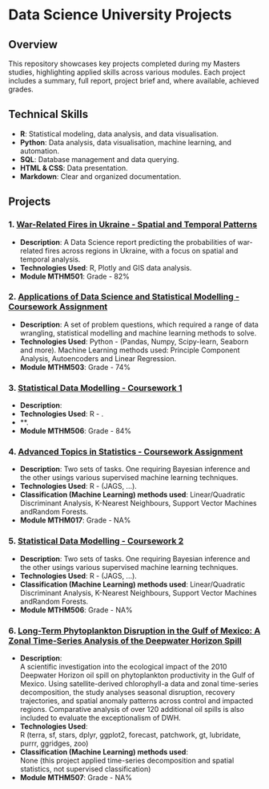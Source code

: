 # Data Science University Projects

## Overview

This repository showcases key projects completed during my Masters studies, highlighting applied skills across various modules. Each project includes a summary, full report, project brief and, where available, achieved grades.

## Technical Skills

- **R**: Statistical modeling, data analysis, and data visualisation.
- **Python**: Data analysis, data visualisation, machine learning, and automation.
- **SQL**: Database management and data querying.
- **HTML & CSS**: Data presentation.
- **Markdown**: Clear and organized documentation.

## Projects

### 1. [War-Related Fires in Ukraine - Spatial and Temporal Patterns](https://github.com/KetchupJL/university-projects/tree/main/Ukraine%20War-Fire%20Project)
   - **Description**: A Data Science report predicting the probabilities of war-related fires across regions in Ukraine, with a focus on spatial and temporal analysis.
   - **Technologies Used**: R, Plotly and GIS data analysis.
   - **Module MTHM501**: Grade - 82%


### 2. [Applications of Data Science and Statistical Modelling - Coursework Assignment](https://github.com/KetchupJL/university-projects/tree/main/MTHM503%20-%20Project)
   - **Description**: A set of problem questions, which required a range of data wrangling, statistical modelling and machine learning methods to solve.
   - **Technologies Used**: Python - (Pandas, Numpy, Scipy-learn, Seaborn and more). Machine Learning methods used: Principle Component Analysis, Autoencoders and Linear Regression.
   - **Module MTHM503**: Grade - 74%


### 3. [Statistical Data Modelling - Coursework 1](https://github.com/KetchupJL/university-projects/tree/main/Statistical%20Data%20Modelling%20Projects%20-%20MTHM506/Coursework%201%20-%20Practical%20Modelling%20Excersises%20and%20Theoretical%20Problems)
   - **Description**: 
   - **Technologies Used**: R - .
   - **.
   - **Module MTHM506**: Grade - 84%


### 4. [Advanced Topics in Statistics - Coursework Assignment](https://github.com/KetchupJL/university-projects/tree/main/Advanced%20Topics%20In%20Statistics)
   - **Description**: Two sets of tasks. One requiring Bayesian inference and the other usings various supervised machine learning techniques.
   - **Technologies Used**: R - (JAGS, ...).
   - **Classification (Machine Learning) methods used**: Linear/Quadratic Discriminant Analysis, K-Nearest Neighbours, Support Vector Machines andRandom Forests.
   - **Module MTHM017**: Grade - NA%

### 5. [Statistical Data Modelling - Coursework 2](https://github.com/KetchupJL/university-projects/tree/main/Advanced%20Topics%20In%20Statistics)
   - **Description**: Two sets of tasks. One requiring Bayesian inference and the other usings various supervised machine learning techniques.
   - **Technologies Used**: R - (JAGS, ...).
   - **Classification (Machine Learning) methods used**: Linear/Quadratic Discriminant Analysis, K-Nearest Neighbours, Support Vector Machines andRandom Forests.
   - **Module MTHM506**: Grade - NA%

### 6. [Long-Term Phytoplankton Disruption in the Gulf of Mexico: A Zonal Time-Series Analysis of the Deepwater Horizon Spill](https://github.com/KetchupJL/university-projects/tree/main/Communicating%20Data)
- **Description**:  
  A scientific investigation into the ecological impact of the 2010 Deepwater Horizon oil spill on phytoplankton productivity in the Gulf of Mexico. Using satellite-derived chlorophyll-a data and zonal time-series decomposition, the study analyses seasonal disruption, recovery trajectories, and spatial anomaly patterns across control and impacted regions. Comparative analysis of over 120 additional oil spills is also included to evaluate the exceptionalism of DWH.
- **Technologies Used**:  
  R (terra, sf, stars, dplyr, ggplot2, forecast, patchwork, gt, lubridate, purrr, ggridges, zoo)
- **Classification (Machine Learning) methods used**:  
  None (this project applied time-series decomposition and spatial statistics, not supervised classification)
- **Module MTHM507**: Grade - NA%

